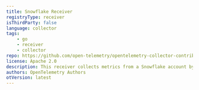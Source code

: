 ```yaml
---
title: Snowflake Receiver
registryType: receiver
isThirdParty: false
language: collector
tags:
    - go
    - receiver
    - collector
repo: https://github.com/open-telemetry/opentelemetry-collector-contrib/tree/main/receiver/snowflakereceiver
license: Apache 2.0
description: This receiver collects metrics from a Snowflake account by connecting to an account and running queries at set intervals.
authors: OpenTelemetry Authors
otVersion: latest
---
```

